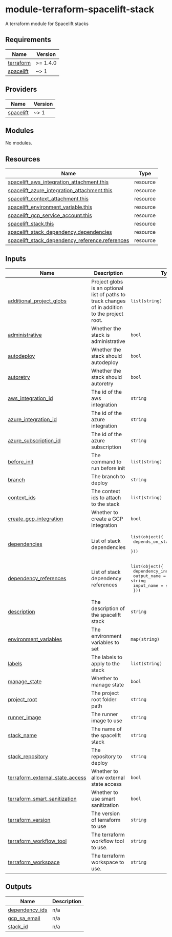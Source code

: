 # module-terraform-spacelift-stack
A terraform module for Spacelift stacks

<!-- BEGIN_TF_DOCS -->
## Requirements

| Name | Version |
|------|---------|
| <a name="requirement_terraform"></a> [terraform](#requirement\_terraform) | >= 1.4.0 |
| <a name="requirement_spacelift"></a> [spacelift](#requirement\_spacelift) | ~> 1 |

## Providers

| Name | Version |
|------|---------|
| <a name="provider_spacelift"></a> [spacelift](#provider\_spacelift) | ~> 1 |

## Modules

No modules.

## Resources

| Name | Type |
|------|------|
| [spacelift_aws_integration_attachment.this](https://registry.terraform.io/providers/spacelift-io/spacelift/latest/docs/resources/aws_integration_attachment) | resource |
| [spacelift_azure_integration_attachment.this](https://registry.terraform.io/providers/spacelift-io/spacelift/latest/docs/resources/azure_integration_attachment) | resource |
| [spacelift_context_attachment.this](https://registry.terraform.io/providers/spacelift-io/spacelift/latest/docs/resources/context_attachment) | resource |
| [spacelift_environment_variable.this](https://registry.terraform.io/providers/spacelift-io/spacelift/latest/docs/resources/environment_variable) | resource |
| [spacelift_gcp_service_account.this](https://registry.terraform.io/providers/spacelift-io/spacelift/latest/docs/resources/gcp_service_account) | resource |
| [spacelift_stack.this](https://registry.terraform.io/providers/spacelift-io/spacelift/latest/docs/resources/stack) | resource |
| [spacelift_stack_dependency.dependencies](https://registry.terraform.io/providers/spacelift-io/spacelift/latest/docs/resources/stack_dependency) | resource |
| [spacelift_stack_dependency_reference.references](https://registry.terraform.io/providers/spacelift-io/spacelift/latest/docs/resources/stack_dependency_reference) | resource |

## Inputs

| Name | Description | Type | Default | Required |
|------|-------------|------|---------|:--------:|
| <a name="input_additional_project_globs"></a> [additional\_project\_globs](#input\_additional\_project\_globs) | Project globs is an optional list of paths to track changes of in addition to the project root. | `list(string)` | `[]` | no |
| <a name="input_administrative"></a> [administrative](#input\_administrative) | Whether the stack is administrative | `bool` | `false` | no |
| <a name="input_autodeploy"></a> [autodeploy](#input\_autodeploy) | Whether the stack should autodeploy | `bool` | `false` | no |
| <a name="input_autoretry"></a> [autoretry](#input\_autoretry) | Whether the stack should autoretry | `bool` | `false` | no |
| <a name="input_aws_integration_id"></a> [aws\_integration\_id](#input\_aws\_integration\_id) | The id of the aws integration | `string` | `null` | no |
| <a name="input_azure_integration_id"></a> [azure\_integration\_id](#input\_azure\_integration\_id) | The id of the azure integration | `string` | `null` | no |
| <a name="input_azure_subscription_id"></a> [azure\_subscription\_id](#input\_azure\_subscription\_id) | The id of the azure subscription | `string` | `null` | no |
| <a name="input_before_init"></a> [before\_init](#input\_before\_init) | The command to run before init | `list(string)` | `[]` | no |
| <a name="input_branch"></a> [branch](#input\_branch) | The branch to deploy | `string` | `"main"` | no |
| <a name="input_context_ids"></a> [context\_ids](#input\_context\_ids) | The context ids to attach to the stack | `list(string)` | `[]` | no |
| <a name="input_create_gcp_integration"></a> [create\_gcp\_integration](#input\_create\_gcp\_integration) | Whether to create a GCP integration | `bool` | `false` | no |
| <a name="input_dependencies"></a> [dependencies](#input\_dependencies) | List of stack dependencies | <pre>list(object({<br/>    depends_on_stack_id = string<br/>  }))</pre> | `[]` | no |
| <a name="input_dependency_references"></a> [dependency\_references](#input\_dependency\_references) | List of stack dependency references | <pre>list(object({<br/>    dependency_index = number<br/>    output_name      = string<br/>    input_name       = string<br/>  }))</pre> | `[]` | no |
| <a name="input_description"></a> [description](#input\_description) | The description of the spacelift stack | `string` | n/a | yes |
| <a name="input_environment_variables"></a> [environment\_variables](#input\_environment\_variables) | The environment variables to set | `map(string)` | `{}` | no |
| <a name="input_labels"></a> [labels](#input\_labels) | The labels to apply to the stack | `list(string)` | `[]` | no |
| <a name="input_manage_state"></a> [manage\_state](#input\_manage\_state) | Whether to manage state | `bool` | `false` | no |
| <a name="input_project_root"></a> [project\_root](#input\_project\_root) | The project root folder path | `string` | `null` | no |
| <a name="input_runner_image"></a> [runner\_image](#input\_runner\_image) | The runner image to use | `string` | `"ghcr.io/mervinhemaraju/spacelift-runner-image:prod"` | no |
| <a name="input_stack_name"></a> [stack\_name](#input\_stack\_name) | The name of the spacelift stack | `string` | `null` | no |
| <a name="input_stack_repository"></a> [stack\_repository](#input\_stack\_repository) | The repository to deploy | `string` | n/a | yes |
| <a name="input_terraform_external_state_access"></a> [terraform\_external\_state\_access](#input\_terraform\_external\_state\_access) | Whether to allow external state access | `bool` | `false` | no |
| <a name="input_terraform_smart_sanitization"></a> [terraform\_smart\_sanitization](#input\_terraform\_smart\_sanitization) | Whether to use smart sanitization | `bool` | `true` | no |
| <a name="input_terraform_version"></a> [terraform\_version](#input\_terraform\_version) | The version of terraform to use | `string` | `"1.8.7"` | no |
| <a name="input_terraform_workflow_tool"></a> [terraform\_workflow\_tool](#input\_terraform\_workflow\_tool) | The terraform workflow tool to use. | `string` | `"OPEN_TOFU"` | no |
| <a name="input_terraform_workspace"></a> [terraform\_workspace](#input\_terraform\_workspace) | The terraform workspace to use. | `string` | `"production"` | no |

## Outputs

| Name | Description |
|------|-------------|
| <a name="output_dependency_ids"></a> [dependency\_ids](#output\_dependency\_ids) | n/a |
| <a name="output_gcp_sa_email"></a> [gcp\_sa\_email](#output\_gcp\_sa\_email) | n/a |
| <a name="output_stack_id"></a> [stack\_id](#output\_stack\_id) | n/a |
<!-- END_TF_DOCS -->

